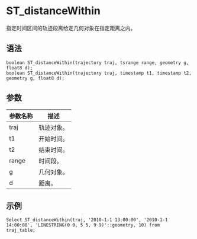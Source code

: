 # ST\_distanceWithin

指定时间区间的轨迹段离给定几何对象在指定距离之内。

## 语法

```
boolean ST_distanceWithin(trajectory traj, tsrange range, geometry g, float8 d);
boolean ST_distanceWithin(trajectory traj, timestamp t1, timestamp t2, geometry g, float8 d);
```

## 参数

|参数名称|描述|
|----|--|
|traj|轨迹对象。|
|t1|开始时间。|
|t2|结束时间。|
|range|时间段。|
|g|几何对象。|
|d|距离。|

## 示例

```
Select ST_distanceWithin(traj, '2010-1-1 13:00:00', '2010-1-1 14:00:00', 'LINESTRING(0 0, 5 5, 9 9)'::geometry, 10) from  traj_table;
```

